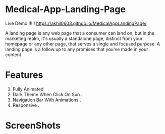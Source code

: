 # Medical-App-Landing-Page

Live Demo !!!!!  https://akhil0603.github.io/MedicalAppLandingPage/

A landing page is any web page that a consumer can land on, but in the marketing realm, it's usually a standalone page, distinct from your homepage or any other page, that serves a single and focused purpose. A landing page is a follow up to any promises that you've made in your content

# Features 

1. Fully Animated 
2. Dark Theme When Click On Sun .
3. Navigation Bar With Animations .
4. Responsive .

# ScreenShots 
